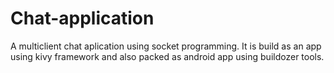# Chat-application
A multiclient chat aplication using socket programming. It is build as an app using kivy framework and also packed as android app using buildozer tools.
